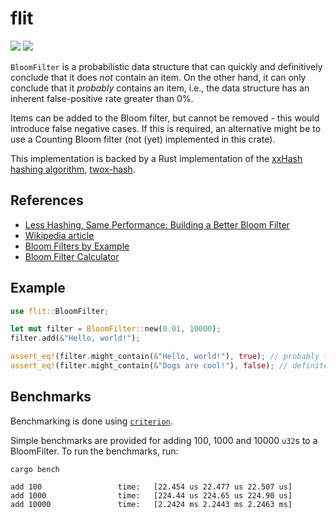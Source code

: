 # flit

[![](http://meritbadge.herokuapp.com/flit)](https://crates.io/crates/flit)
[![](https://img.shields.io/badge/docs-flit%20v0.1.1-green.svg)](https://docs.rs/flit/0.1.1/flit/)

`BloomFilter` is a probabilistic data structure that can quickly and definitively conclude that it does
*not* contain an item. On the other hand, it can only conclude that it *probably* contains an
item, i.e., the data structure has an inherent false-positive rate greater than 0%.

Items can be added to the Bloom filter, but cannot be removed - this would introduce false
negative cases. If this is required, an alternative might be to use a Counting Bloom filter
(not (yet) implemented in this crate).

This implementation is backed by a Rust implementation of the [xxHash hashing algorithm](https://github.com/Cyan4973/xxHash), [twox-hash](https://crates.io/crates/twox-hash).

## References
- [Less Hashing, Same Performance: Building a Better Bloom Filter](https://www.eecs.harvard.edu/~michaelm/postscripts/rsa2008.pdf)
- [Wikipedia article](https://en.wikipedia.org/wiki/Bloom_filter)
- [Bloom Filters by Example](https://llimllib.github.io/bloomfilter-tutorial/)
- [Bloom Filter Calculator](https://hur.st/bloomfilter/)
 
## Example
```rust
use flit::BloomFilter;

let mut filter = BloomFilter::new(0.01, 10000);
filter.add(&"Hello, world!");

assert_eq!(filter.might_contain(&"Hello, world!"), true); // probably true
assert_eq!(filter.might_contain(&"Dogs are cool!"), false); // definitely false!
```

## Benchmarks

Benchmarking is done using [`criterion`](https://crates.io/crates/criterion).

Simple benchmarks are provided for adding 100, 1000 and 10000 `u32`s to a BloomFilter. To run the benchmarks, run:
```
cargo bench

add 100                 time:   [22.454 us 22.477 us 22.507 us]
add 1000                time:   [224.44 us 224.65 us 224.90 us]
add 10000               time:   [2.2424 ms 2.2443 ms 2.2463 ms]
```

